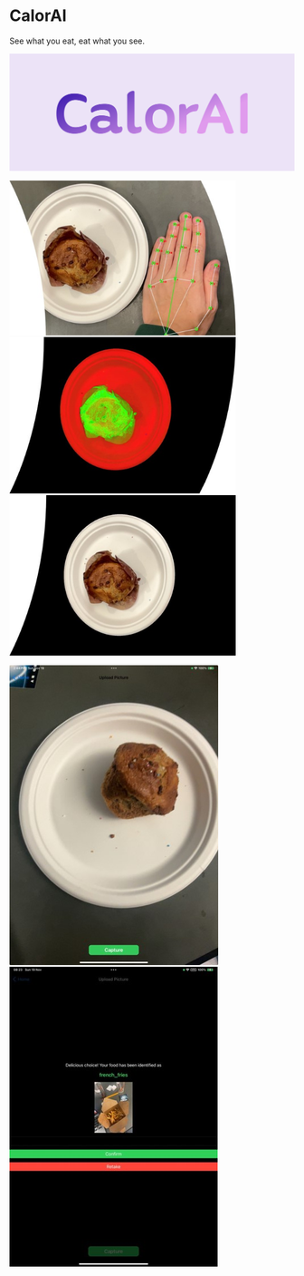 # CalorAI
See what you eat, eat what you see.

![alt text](https://github.com/broadcom9821/CalorAI/blob/main/Visuals/cover.png)

<p float="left">
    <img src="https://github.com/broadcom9821/CalorAI/raw/main/Visuals/Picture1.jpg" alt="Image 1" width="400" />
    <img src="https://github.com/broadcom9821/CalorAI/raw/main/Visuals/Picture2.jpg" alt="Image 2" width="400" />
    <img src="https://github.com/broadcom9821/CalorAI/raw/main/Visuals/Picture3.jpg" alt="Image 3" width="400" />
</p>

![alt text](https://github.com/broadcom9821/CalorAI/blob/main/Visuals/Picture5.jpg)
![alt text](https://github.com/broadcom9821/CalorAI/blob/main/Visuals/Picture4.jpg)
